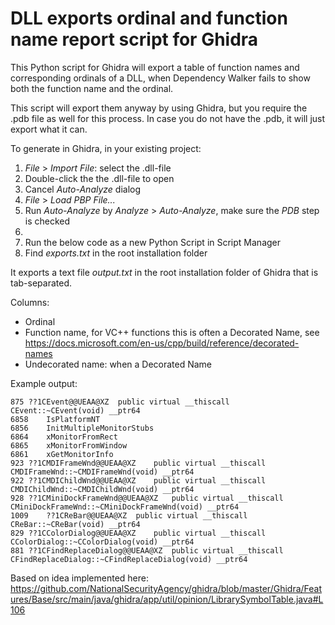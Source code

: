 # DLL exports ordinal and function name report script for Ghidra

This Python script for Ghidra will export a table of function names and corresponding ordinals of a DLL, when Dependency Walker fails to show both the function name and the ordinal.

This script will export them anyway by using Ghidra, but you require the .pdb file as well for this process.  In case you do not have the .pdb, it will just export what it can.

To generate in Ghidra, in your existing project:

1. _File_ > _Import File_: select the .dll-file
2. Double-click the the .dll-file to open
4. Cancel _Auto-Analyze_ dialog
5. _File_ > _Load PBP File..._
6. Run _Auto-Analyze_ by _Analyze_ > _Auto-Analyze_, make sure the _PDB_ step is checked
7. 
4. Run the below code as a new Python Script in Script Manager
5. Find _exports.txt_ in the root installation folder

It exports a text file _output.txt_ in the root installation folder of Ghidra that is tab-separated.

Columns:
* Ordinal
* Function name, for VC++ functions this is often a Decorated Name, see https://docs.microsoft.com/en-us/cpp/build/reference/decorated-names
* Undecorated name: when a Decorated Name

Example output:
```
875	??1CEvent@@UEAA@XZ	public virtual __thiscall CEvent::~CEvent(void) __ptr64 
6858	IsPlatformNT
6856	InitMultipleMonitorStubs
6864	xMonitorFromRect
6865	xMonitorFromWindow
6861	xGetMonitorInfo
923	??1CMDIFrameWnd@@UEAA@XZ	public virtual __thiscall CMDIFrameWnd::~CMDIFrameWnd(void) __ptr64 
922	??1CMDIChildWnd@@UEAA@XZ	public virtual __thiscall CMDIChildWnd::~CMDIChildWnd(void) __ptr64 
928	??1CMiniDockFrameWnd@@UEAA@XZ	public virtual __thiscall CMiniDockFrameWnd::~CMiniDockFrameWnd(void) __ptr64 
1009	??1CReBar@@UEAA@XZ	public virtual __thiscall CReBar::~CReBar(void) __ptr64 
829	??1CColorDialog@@UEAA@XZ	public virtual __thiscall CColorDialog::~CColorDialog(void) __ptr64 
881	??1CFindReplaceDialog@@UEAA@XZ	public virtual __thiscall CFindReplaceDialog::~CFindReplaceDialog(void) __ptr64 
```

Based on idea implemented here: https://github.com/NationalSecurityAgency/ghidra/blob/master/Ghidra/Features/Base/src/main/java/ghidra/app/util/opinion/LibrarySymbolTable.java#L106